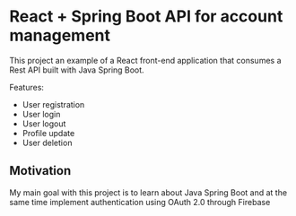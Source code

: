 # React + Spring Boot API for account management

This project an example of a React front-end application that consumes a Rest API built with Java Spring Boot.

Features:

* User registration
* User login
* User logout
* Profile update
* User deletion

## Motivation

My main goal with this project is to learn about Java Spring Boot and at the same time implement authentication using OAuth 2.0 through Firebase